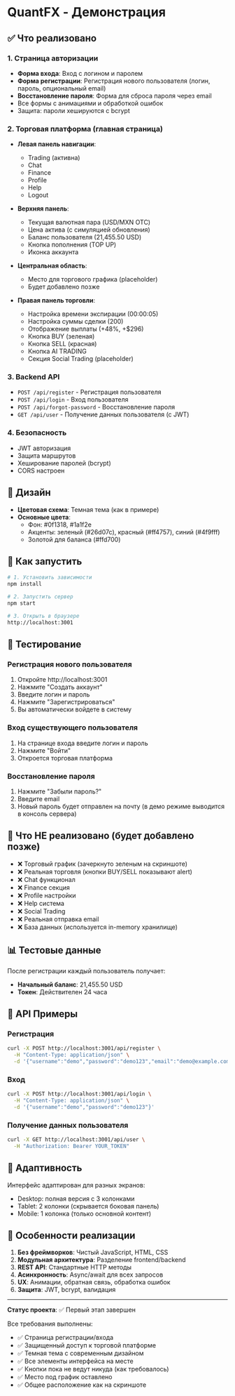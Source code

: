 # QuantFX - Демонстрация

## ✅ Что реализовано

### 1. Страница авторизации
- **Форма входа**: Вход с логином и паролем
- **Форма регистрации**: Регистрация нового пользователя (логин, пароль, опциональный email)
- **Восстановление пароля**: Форма для сброса пароля через email
- Все формы с анимациями и обработкой ошибок
- Защита: пароли хешируются с bcrypt

### 2. Торговая платформа (главная страница)
- **Левая панель навигации**:
  - Trading (активна)
  - Chat
  - Finance
  - Profile
  - Help
  - Logout

- **Верхняя панель**:
  - Текущая валютная пара (USD/MXN OTC)
  - Цена актива (с симуляцией обновления)
  - Баланс пользователя (21,455.50 USD)
  - Кнопка пополнения (TOP UP)
  - Иконка аккаунта

- **Центральная область**:
  - Место для торгового графика (placeholder)
  - Будет добавлено позже

- **Правая панель торговли**:
  - Настройка времени экспирации (00:00:05)
  - Настройка суммы сделки (200)
  - Отображение выплаты (+48%, +$296)
  - Кнопка BUY (зеленая)
  - Кнопка SELL (красная)
  - Кнопка AI TRADING
  - Секция Social Trading (placeholder)

### 3. Backend API
- `POST /api/register` - Регистрация пользователя
- `POST /api/login` - Вход пользователя
- `POST /api/forgot-password` - Восстановление пароля
- `GET /api/user` - Получение данных пользователя (с JWT)

### 4. Безопасность
- JWT авторизация
- Защита маршрутов
- Хеширование паролей (bcrypt)
- CORS настроен

## 🎨 Дизайн

- **Цветовая схема**: Темная тема (как в примере)
- **Основные цвета**:
  - Фон: #0f1318, #1a1f2e
  - Акценты: зеленый (#26d07c), красный (#ff4757), синий (#4f9fff)
  - Золотой для баланса (#ffd700)

## 🚀 Как запустить

```bash
# 1. Установить зависимости
npm install

# 2. Запустить сервер
npm start

# 3. Открыть в браузере
http://localhost:3001
```

## 📝 Тестирование

### Регистрация нового пользователя
1. Откройте http://localhost:3001
2. Нажмите "Создать аккаунт"
3. Введите логин и пароль
4. Нажмите "Зарегистрироваться"
5. Вы автоматически войдете в систему

### Вход существующего пользователя
1. На странице входа введите логин и пароль
2. Нажмите "Войти"
3. Откроется торговая платформа

### Восстановление пароля
1. Нажмите "Забыли пароль?"
2. Введите email
3. Новый пароль будет отправлен на почту (в демо режиме выводится в консоль сервера)

## 🔄 Что НЕ реализовано (будет добавлено позже)

- ❌ Торговый график (зачеркнуто зеленым на скриншоте)
- ❌ Реальная торговля (кнопки BUY/SELL показывают alert)
- ❌ Chat функционал
- ❌ Finance секция
- ❌ Profile настройки
- ❌ Help система
- ❌ Social Trading
- ❌ Реальная отправка email
- ❌ База данных (используется in-memory хранилище)

## 📊 Тестовые данные

После регистрации каждый пользователь получает:
- **Начальный баланс**: 21,455.50 USD
- **Токен**: Действителен 24 часа

## 🔐 API Примеры

### Регистрация
```bash
curl -X POST http://localhost:3001/api/register \
  -H "Content-Type: application/json" \
  -d '{"username":"demo","password":"demo123","email":"demo@example.com"}'
```

### Вход
```bash
curl -X POST http://localhost:3001/api/login \
  -H "Content-Type: application/json" \
  -d '{"username":"demo","password":"demo123"}'
```

### Получение данных пользователя
```bash
curl -X GET http://localhost:3001/api/user \
  -H "Authorization: Bearer YOUR_TOKEN"
```

## 📱 Адаптивность

Интерфейс адаптирован для разных экранов:
- Desktop: полная версия с 3 колонками
- Tablet: 2 колонки (скрывается боковая панель)
- Mobile: 1 колонка (только основной контент)

## 🎯 Особенности реализации

1. **Без фреймворков**: Чистый JavaScript, HTML, CSS
2. **Модульная архитектура**: Разделение frontend/backend
3. **REST API**: Стандартные HTTP методы
4. **Асинхронность**: Async/await для всех запросов
5. **UX**: Анимации, обратная связь, обработка ошибок
6. **Защита**: JWT, bcrypt, валидация

---

**Статус проекта**: ✅ Первый этап завершен

Все требования выполнены:
- ✅ Страница регистрации/входа
- ✅ Защищенный доступ к торговой платформе
- ✅ Темная тема с современным дизайном
- ✅ Все элементы интерфейса на месте
- ✅ Кнопки пока не ведут никуда (как требовалось)
- ✅ Место под график оставлено
- ✅ Общее расположение как на скриншоте
